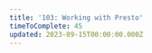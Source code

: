 ```yaml
---
title: '103: Working with Presto'
timeToComplete: 45
updated: 2023-09-15T00:00:00.000Z
---
```

<QuizAlert text="Heads Up! Quiz material will be flagged like this!" />
